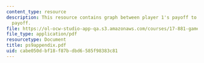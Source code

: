 ```yaml
---
content_type: resource
description: This resource contains graph between player 1's payoff to player 2's
  payoff.
file: https://ol-ocw-studio-app-qa.s3.amazonaws.com/courses/17-881-game-theory-and-political-theory-fall-2004/cabe050dbf18f87bdbd6585f98383c81_ps9appendix.pdf
file_type: application/pdf
resourcetype: Document
title: ps9appendix.pdf
uid: cabe050d-bf18-f87b-dbd6-585f98383c81
---
```

